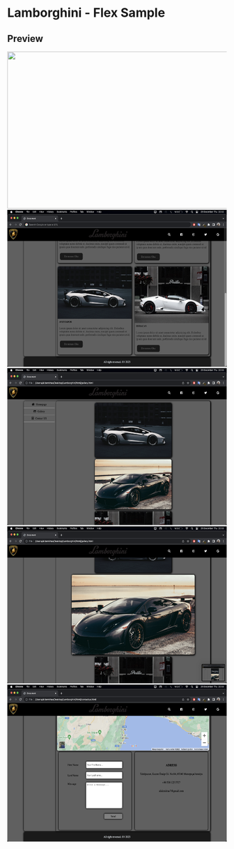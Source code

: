 # Lamborghini - Flex Sample


## Preview
<img src="https://github.com/admrts/Lamborghini/blob/main/preview/1.png" width="600" height="360" /> </br>
<img src="https://github.com/admrts/Lamborghini/blob/main/preview/2.png" width="600" height="360" /> </br>
<img src="https://github.com/admrts/Lamborghini/blob/main/preview/3.png" width="600" height="360" /> </br>
<img src="https://github.com/admrts/Lamborghini/blob/main/preview/4.png" width="600" height="360" /> </br>
<img src="https://github.com/admrts/Lamborghini/blob/main/preview/5.png" width="600" height="360" /> </br>

